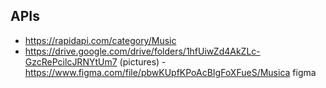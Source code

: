 ## APIs

- https://rapidapi.com/category/Music
- https://drive.google.com/drive/folders/1hfUiwZd4AkZLc-GzcRePcilcJRNYtUm7 (pictures) -https://www.figma.com/file/pbwKUpfKPoAcBIgFoXFueS/Musica figma
